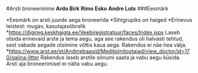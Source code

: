 #Arsti broneerimine
**Ardo Birk**
**Rimo Esko**
**Andre Luts**
###Eesmärk 

*Eesmärk on arsti juurde aega broneerida
*Sihtgrupiks on haiged
*Erinevus teistest: mugav, kasutajasõbralik
*https://digireg.keskhaigla.ee/Veebiregistratuur/faces/Index.jspx
Laseb otsida erinevaid arste ja tema aegu, aga see rakendus oli halvasti tehtud, sest vabade aegade otsimine võttis kaua aega.
Rakendus ei näe hea välja.
*https://www.arst.ee/et/Andmebaasid/Meditsiinitootajad/view_doctor/id=170/galina-litter
Rakendus laseb arstile sõnumi saata ja vabu aegu küsida. Arsti aja  broneerimisel ei näita vabu aegu.
